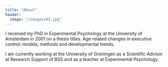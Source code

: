 ```yaml
---
title: "About"
header:
  image: "/images/H3.jpg"
---
```


I received my PhD in Experimental Psychology at the University of Amsterdam in 2001 on a thesis titles: Age related changes in executive control: models, methods and developmental trends.

I am currently working at the University of Groningen as a Scientific Advisor at Research Support of BSS and as a teacher at Experimental Psychology.
